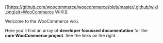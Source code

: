[[https://github.com/woocommerce/woocommerce/blob/master/.github/wiki.png|alt=WooCommerce WIKI]]

Welcome to the WooCommerce wiki. 

Here you'll find an array of **developer focussed documentation** for the **core WooCommerce project**. See the links on the right.